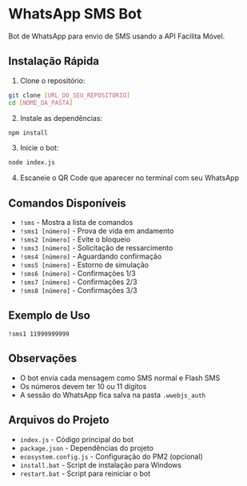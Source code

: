# WhatsApp SMS Bot

Bot de WhatsApp para envio de SMS usando a API Facilita Móvel.

## Instalação Rápida

1. Clone o repositório:
```bash
git clone [URL_DO_SEU_REPOSITORIO]
cd [NOME_DA_PASTA]
```

2. Instale as dependências:
```bash
npm install
```

3. Inicie o bot:
```bash
node index.js
```

4. Escaneie o QR Code que aparecer no terminal com seu WhatsApp

## Comandos Disponíveis

- `!sms` - Mostra a lista de comandos
- `!sms1 [número]` - Prova de vida em andamento
- `!sms2 [número]` - Evite o bloqueio
- `!sms3 [número]` - Solicitação de ressarcimento
- `!sms4 [número]` - Aguardando confirmação
- `!sms5 [número]` - Estorno de simulação
- `!sms6 [número]` - Confirmações 1/3
- `!sms7 [número]` - Confirmações 2/3
- `!sms8 [número]` - Confirmações 3/3

## Exemplo de Uso

```
!sms1 11999999999
```

## Observações

- O bot envia cada mensagem como SMS normal e Flash SMS
- Os números devem ter 10 ou 11 dígitos
- A sessão do WhatsApp fica salva na pasta `.wwebjs_auth`

## Arquivos do Projeto

- `index.js` - Código principal do bot
- `package.json` - Dependências do projeto
- `ecosystem.config.js` - Configuração do PM2 (opcional)
- `install.bat` - Script de instalação para Windows
- `restart.bat` - Script para reiniciar o bot 